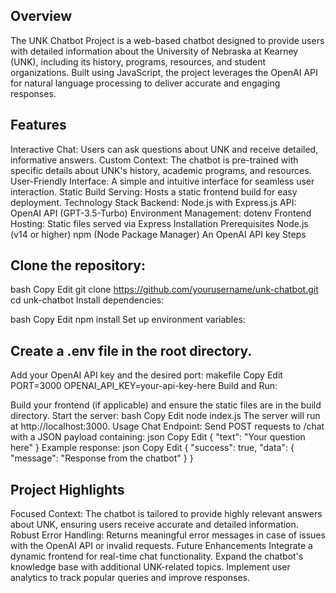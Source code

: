 ## Overview
The UNK Chatbot Project is a web-based chatbot designed to provide users with detailed information about the University of Nebraska at Kearney (UNK), including its history, programs, resources, and student organizations. Built using JavaScript, the project leverages the OpenAI API for natural language processing to deliver accurate and engaging responses.

## Features
Interactive Chat: Users can ask questions about UNK and receive detailed, informative answers.
Custom Context: The chatbot is pre-trained with specific details about UNK's history, academic programs, and resources.
User-Friendly Interface: A simple and intuitive interface for seamless user interaction.
Static Build Serving: Hosts a static frontend build for easy deployment.
Technology Stack
Backend: Node.js with Express.js
API: OpenAI API (GPT-3.5-Turbo)
Environment Management: dotenv
Frontend Hosting: Static files served via Express
Installation
Prerequisites
Node.js (v14 or higher)
npm (Node Package Manager)
An OpenAI API key
Steps
## Clone the repository:

bash
Copy
Edit
git clone https://github.com/yourusername/unk-chatbot.git
cd unk-chatbot
Install dependencies:

bash
Copy
Edit
npm install
Set up environment variables:

## Create a .env file in the root directory.
  Add your OpenAI API key and the desired port:
  makefile
  Copy
  Edit
  PORT=3000
  OPENAI_API_KEY=your-api-key-here
  Build and Run:

Build your frontend (if applicable) and ensure the static files are in the build directory.
Start the server:
bash
Copy
Edit
node index.js
The server will run at http://localhost:3000.
Usage
Chat Endpoint: Send POST requests to /chat with a JSON payload containing:
json
Copy
Edit
{
  "text": "Your question here"
}
Example response:
json
Copy
Edit
{
  "success": true,
  "data": {
    "message": "Response from the chatbot"
  }
}
## Project Highlights
Focused Context: The chatbot is tailored to provide highly relevant answers about UNK, ensuring users receive accurate and detailed information.
Robust Error Handling: Returns meaningful error messages in case of issues with the OpenAI API or invalid requests.
Future Enhancements
Integrate a dynamic frontend for real-time chat functionality.
Expand the chatbot's knowledge base with additional UNK-related topics.
Implement user analytics to track popular queries and improve responses.
